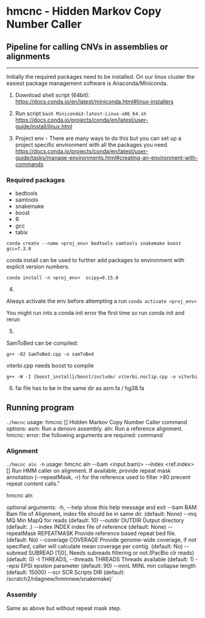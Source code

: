 # hmcnc - Hidden Markov Copy Number Caller 
## Pipeline for calling CNVs in assemblies or alignments

---
 
Initially the required packages need to be installed.
On our linux cluster the easiest package management software is Anaconda/Miniconda. 

1. Download shell script (64bit):
https://docs.conda.io/en/latest/miniconda.html#linux-installers

2. Run script
`bash Miniconda3-latest-Linux-x86_64.sh`
https://docs.conda.io/projects/conda/en/latest/user-guide/install/linux.html


3. Project env - There are many ways to do this but you can set up a project specific environment with all the packages you need.
https://docs.conda.io/projects/conda/en/latest/user-guide/tasks/manage-environments.html#creating-an-environment-with-commands

### Required packages
- bedtools
- samtools
- snakemake
- boost
- R 
- gcc
- tabix

`conda create --name <proj_env> bedtools samtools snakemake boost gcc=7.3.0`

conda install can be used to further add packages to <proj> environment with explicit version numbers.
 
`conda install -n <proj_env>  scipy=0.15.0`

4.

Always activate the env before attempting a run
`conda activate <proj_env>`

You might run into a conda init error the first time so run conda init and rerun


5.
SamToBed can be compiled: 

`g++ -02 SamToBed.cpp -o samToBed`

viterbi.cpp needs boost to compile

`g++ -W -I {boost_install}/boost/include/ viterbi.noclip.cpp -o viterbi`

6. fai file has to be in the same dir as asm.fa / hg38.fa

## Running program
`./hmcnc`
usage: hmcnc <command> [<args>]
Hidden Markov Copy Number Caller command options:
	asm:   Run a denovo assembly.
	aln:   Run a reference alignment.
hmcnc: error: the following arguments are required: command`

### Alignment
`./hmcnc aln -h`
usage:
    	hmcnc aln --bam <input.bam)> --index <ref.index> [<args>]
    	Run HMM caller on alignment. If available, provide repeat mask annotation (--repeatMask, -r) for the reference used to filter >80 precent repeat content calls."

hmcnc aln

optional arguments:
  -h, --help            show this help message and exit
  --bam BAM             Bam file of Alignment, index file should be in same dir. (default: None)
  --mq MQ               Min MapQ for reads (default: 10)
  --outdir OUTDIR       Output directory (default: .)
  --index INDEX         index file of reference (default: None)
  --repeatMask REPEATMASK
                        Provide reference based repeat bed file. (default: No)
  --coverage COVERAGE   Provide genome-wide coverage, if not specified, caller will calculate mean coverage per contig. (default: No)
  --subread SUBREAD     [1|0], Needs subreads filtering or not.(PacBio clr reads) (default: 0)
  -t THREADS, --threads THREADS
                        Threads available (default: 1)
  --epsi EPSI           epsilon parameter (default: 90)
  --minL MINL           min collapse length (default: 15000)
  --scr SCR             Scripts DIR (default: /scratch2/rdagnew/hmmnew/snakemake)`
  
 ### Assembly 
 Same as above but without repeat mask step.

